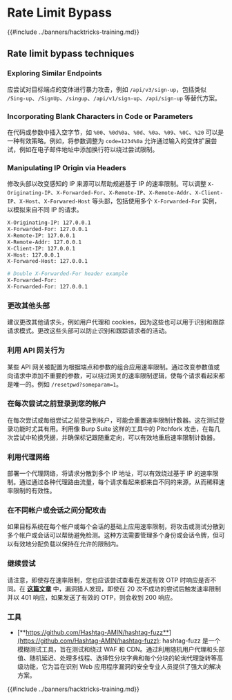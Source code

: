 # Rate Limit Bypass

{{#include ../banners/hacktricks-training.md}}

## Rate limit bypass techniques

### Exploring Similar Endpoints

应尝试对目标端点的变体进行暴力攻击，例如 `/api/v3/sign-up`，包括类似 `/Sing-up`、`/SignUp`、`/singup`、`/api/v1/sign-up`、`/api/sign-up` 等替代方案。

### Incorporating Blank Characters in Code or Parameters

在代码或参数中插入空字节，如 `%00`、`%0d%0a`、`%0d`、`%0a`、`%09`、`%0C`、`%20` 可以是一种有效策略。例如，将参数调整为 `code=1234%0a` 允许通过输入的变体扩展尝试，例如在电子邮件地址中添加换行符以绕过尝试限制。

### Manipulating IP Origin via Headers

修改头部以改变感知的 IP 来源可以帮助规避基于 IP 的速率限制。可以调整 `X-Originating-IP`、`X-Forwarded-For`、`X-Remote-IP`、`X-Remote-Addr`、`X-Client-IP`、`X-Host`、`X-Forwared-Host` 等头部，包括使用多个 `X-Forwarded-For` 实例，以模拟来自不同 IP 的请求。
```bash
X-Originating-IP: 127.0.0.1
X-Forwarded-For: 127.0.0.1
X-Remote-IP: 127.0.0.1
X-Remote-Addr: 127.0.0.1
X-Client-IP: 127.0.0.1
X-Host: 127.0.0.1
X-Forwared-Host: 127.0.0.1

# Double X-Forwarded-For header example
X-Forwarded-For:
X-Forwarded-For: 127.0.0.1
```
### 更改其他头部

建议更改其他请求头，例如用户代理和 cookies，因为这些也可以用于识别和跟踪请求模式。更改这些头部可以防止识别和跟踪请求者的活动。

### 利用 API 网关行为

某些 API 网关被配置为根据端点和参数的组合应用速率限制。通过改变参数值或向请求中添加不重要的参数，可以绕过网关的速率限制逻辑，使每个请求看起来都是唯一的。例如 `/resetpwd?someparam=1`。

### 在每次尝试之前登录到您的帐户

在每次尝试或每组尝试之前登录到帐户，可能会重置速率限制计数器。这在测试登录功能时尤其有用。利用像 Burp Suite 这样的工具中的 Pitchfork 攻击，在每几次尝试中轮换凭据，并确保标记跟随重定向，可以有效地重启速率限制计数器。

### 利用代理网络

部署一个代理网络，将请求分散到多个 IP 地址，可以有效绕过基于 IP 的速率限制。通过通过各种代理路由流量，每个请求看起来都来自不同的来源，从而稀释速率限制的有效性。

### 在不同帐户或会话之间分配攻击

如果目标系统在每个帐户或每个会话的基础上应用速率限制，将攻击或测试分散到多个帐户或会话可以帮助避免检测。这种方法需要管理多个身份或会话令牌，但可以有效地分配负载以保持在允许的限制内。

### 继续尝试

请注意，即使存在速率限制，您也应该尝试查看在发送有效 OTP 时响应是否不同。在 [**这篇文章**](https://mokhansec.medium.com/the-2-200-ato-most-bug-hunters-overlooked-by-closing-intruder-too-soon-505f21d56732) 中，漏洞猎人发现，即使在 20 次不成功的尝试后触发速率限制并以 401 响应，如果发送了有效的 OTP，则会收到 200 响应。

### 工具

- [**https://github.com/Hashtag-AMIN/hashtag-fuzz**](https://github.com/Hashtag-AMIN/hashtag-fuzz): hashtag-fuzz 是一个模糊测试工具，旨在测试和绕过 WAF 和 CDN。通过利用随机用户代理和头部值、随机延迟、处理多线程、选择性分块字典和每个分块的轮询代理旋转等高级功能，它为旨在识别 Web 应用程序漏洞的安全专业人员提供了强大的解决方案。

{{#include ../banners/hacktricks-training.md}}
